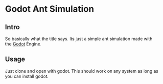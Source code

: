 # Godot Ant Simulation
## Intro
So basically what the title says.
Its just a simple ant simulation made with the [Godot](https://godotengine.org/) Engine.

## Usage
Just clone and open with godot.
This should work on any system as long as you can install godot.
